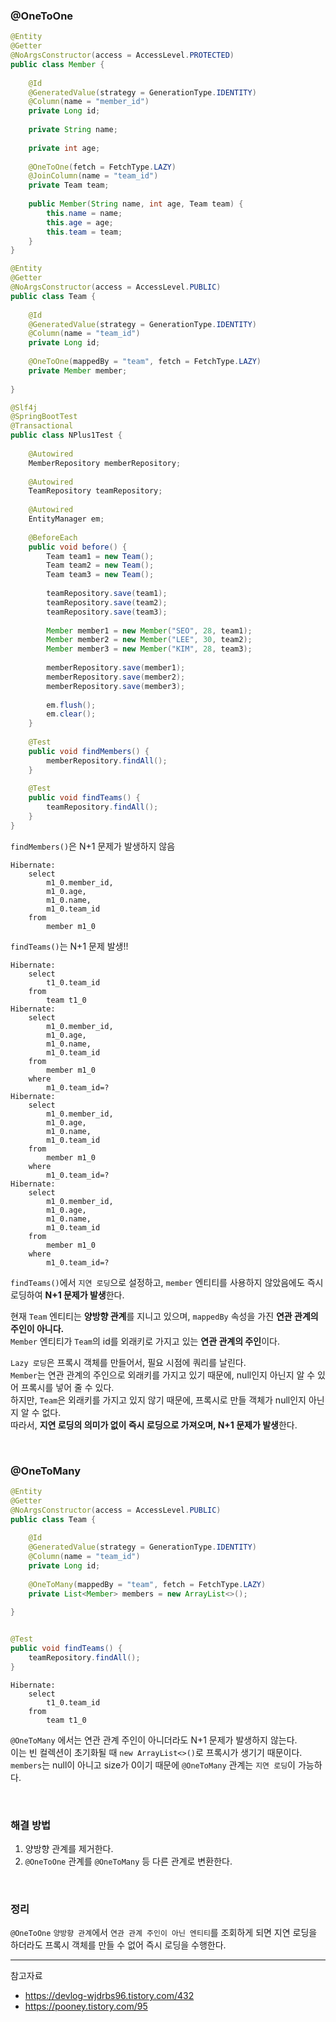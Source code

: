 ### @OneToOne
```java
@Entity  
@Getter  
@NoArgsConstructor(access = AccessLevel.PROTECTED)  
public class Member {  
  
    @Id 
    @GeneratedValue(strategy = GenerationType.IDENTITY)  
    @Column(name = "member_id")  
    private Long id;  
  
    private String name;  
  
    private int age;  
  
    @OneToOne(fetch = FetchType.LAZY)  
    @JoinColumn(name = "team_id")  
    private Team team;  
  
    public Member(String name, int age, Team team) {  
        this.name = name;  
        this.age = age;  
        this.team = team;  
    }  
}
```

```java
@Entity  
@Getter  
@NoArgsConstructor(access = AccessLevel.PUBLIC)  
public class Team {  
  
    @Id  
    @GeneratedValue(strategy = GenerationType.IDENTITY)  
    @Column(name = "team_id")  
    private Long id;  
  
    @OneToOne(mappedBy = "team", fetch = FetchType.LAZY)  
    private Member member;  
  
}
```

```java
@Slf4j  
@SpringBootTest  
@Transactional  
public class NPlus1Test {  
  
    @Autowired  
    MemberRepository memberRepository;  
  
    @Autowired  
    TeamRepository teamRepository;  
  
    @Autowired  
    EntityManager em;  
  
    @BeforeEach  
    public void before() {  
        Team team1 = new Team();  
        Team team2 = new Team();  
        Team team3 = new Team();  
  
        teamRepository.save(team1);  
        teamRepository.save(team2);  
        teamRepository.save(team3);  
  
        Member member1 = new Member("SEO", 28, team1);  
        Member member2 = new Member("LEE", 30, team2);  
        Member member3 = new Member("KIM", 28, team3);  
  
        memberRepository.save(member1);  
        memberRepository.save(member2);  
        memberRepository.save(member3);  
  
        em.flush();  
        em.clear();  
    }  
  
    @Test  
    public void findMembers() {  
        memberRepository.findAll();  
    }  
  
    @Test  
    public void findTeams() {  
        teamRepository.findAll();  
    }  
}
```

`findMembers()`은 N+1 문제가 발생하지 않음
```
Hibernate: 
    select
        m1_0.member_id,
        m1_0.age,
        m1_0.name,
        m1_0.team_id 
    from
        member m1_0
```

`findTeams()`는 N+1 문제 발생!!
```
Hibernate: 
    select
        t1_0.team_id 
    from
        team t1_0
Hibernate: 
    select
        m1_0.member_id,
        m1_0.age,
        m1_0.name,
        m1_0.team_id 
    from
        member m1_0 
    where
        m1_0.team_id=?
Hibernate: 
    select
        m1_0.member_id,
        m1_0.age,
        m1_0.name,
        m1_0.team_id 
    from
        member m1_0 
    where
        m1_0.team_id=?
Hibernate: 
    select
        m1_0.member_id,
        m1_0.age,
        m1_0.name,
        m1_0.team_id 
    from
        member m1_0 
    where
        m1_0.team_id=?
```

`findTeams()`에서 `지연 로딩`으로 설정하고, `member` 엔티티를 사용하지 않았음에도 즉시 로딩하여 **N+1 문제가 발생**한다.

현재 `Team` 엔티티는 **양방향 관계**를 지니고 있으며, `mappedBy` 속성을 가진 **연관 관계의 주인이 아니다.**  
`Member` 엔티티가 `Team`의 id를 외래키로 가지고 있는 **연관 관계의 주인**이다.

`Lazy 로딩`은 프록시 객체를 만들어서, 필요 시점에 쿼리를 날린다.  
`Member`는 연관 관계의 주인으로 외래키를 가지고 있기 때문에, null인지 아닌지 알 수 있어 프록시를 넣어 줄 수 있다.  
하지만, `Team`은 외래키를 가지고 있지 않기 때문에, 프록시로 만들 객체가 null인지 아닌지 알 수 없다.  
따라서, **지연 로딩의 의미가 없이 즉시 로딩으로 가져오며, N+1 문제가 발생**한다.

<br>

### @OneToMany
```java
@Entity  
@Getter  
@NoArgsConstructor(access = AccessLevel.PUBLIC)  
public class Team {  
  
    @Id  
    @GeneratedValue(strategy = GenerationType.IDENTITY)  
    @Column(name = "team_id")  
    private Long id;  
  
    @OneToMany(mappedBy = "team", fetch = FetchType.LAZY)  
    private List<Member> members = new ArrayList<>();  
  
}


@Test  
public void findTeams() {  
    teamRepository.findAll();  
}

```

```
Hibernate: 
    select
        t1_0.team_id 
    from
        team t1_0
```

`@OneToMany` 에서는 연관 관계 주인이 아니더라도 N+1 문제가 발생하지 않는다.  
이는 빈 컬렉션이 초기화될 때 `new ArrayList<>()`로 프록시가 생기기 때문이다.  
`members`는 null이 아니고 size가 0이기 때문에 `@OneToMany` 관계는 `지연 로딩`이 가능하다.  

<br>

### 해결 방법
1. 양방향 관계를 제거한다.
2. `@OneToOne` 관계를 `@OneToMany` 등 다른 관계로 변환한다.

<br>

### 정리
`@OneToOne` `양방향 관계`에서 `연관 관계 주인이 아닌 엔티티`를 조회하게 되면 지연 로딩을 하더라도 프록시 객체를 만들 수 없어 즉시 로딩을 수행한다.


---

참고자료 
- https://devlog-wjdrbs96.tistory.com/432  
- https://pooney.tistory.com/95
